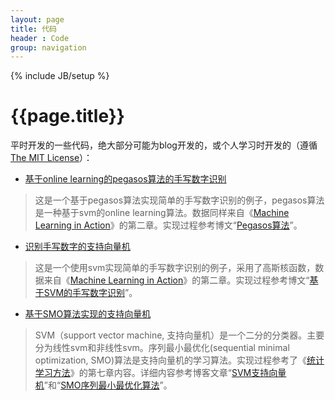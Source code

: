 ```yaml
---
layout: page
title: 代码
header : Code
group: navigation
---
```

{% include JB/setup %}

# {{page.title}}

平时开发的一些代码，绝大部分可能为blog开发的，或个人学习时开发的（遵循 [The MIT License](http://opensource.org/licenses/mit-license.php)）：

* [基于online learning的pegasos算法的手写数字识别](https://github.com/liuhongjiang/blog_projects/tree/master/pegasos)
> 这是一个基于pegasos算法实现简单的手写数字识别的例子，pegasos算法是一种基于svm的online learning算法。数据同样来自《[Machine Learning in Action](http://www.manning.com/pharrington/)》的第二章。实现过程参考博文“[Pegasos算法](/tech/blog/2013/01/31/svm-pegasos/)”。

* [识别手写数字的支持向量机](https://github.com/liuhongjiang/blog_projects/tree/master/svm_ocr)
> 这是一个使用svm实现简单的手写数字识别的例子，采用了高斯核函数，数据来自《[Machine Learning in Action](http://www.manning.com/pharrington/)》的第二章。实现过程参考博文“[基于SVM的手写数字识别](/tech/blog/2012/12/29/svm-ocr/)”。

* [基于SMO算法实现的支持向量机](https://github.com/liuhongjiang/blog_projects/tree/master/svm)
> SVM（support vector machine, 支持向量机）是一个二分的分类器。主要分为线性svm和非线性svm。序列最小最优化(sequential minimal optimization, SMO)算法是支持向量机的学习算法。实现过程参考了《[统计学习方法](http://book.douban.com/subject/10590856/)》的第七章内容。详细内容参考博客文章“[SVM支持向量机](/tech/blog/2012/12/26/svm/)”和“[SMO序列最小最优化算法](/tech/blog/2012/12/28/svm-smo/)”。


